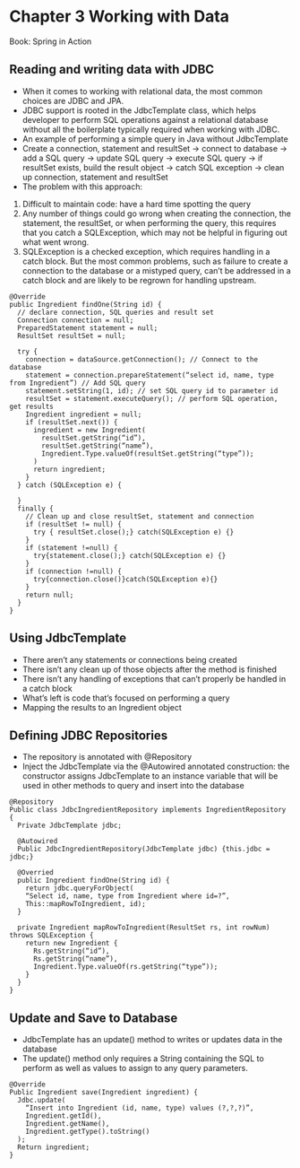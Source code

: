 # Chapter 3 Working with Data

Book: Spring in Action

## Reading and writing data with JDBC

- When it comes to working with relational data, the most common choices are JDBC and JPA.
- JDBC support is rooted in the JdbcTemplate class, which helps developer to perform SQL operations against a relational database without all the boilerplate typically required when working with JDBC.
- An example of performing a simple query in Java without JdbcTemplate
- Create a connection, statement and resultSet -> connect to database -> add a SQL query -> update SQL query -> execute SQL query -> if resultSet exists, build the result object -> catch SQL exception -> clean up connection, statement and resultSet
- The problem with this approach:

1. Difficult to maintain code: have a hard time spotting the query
2. Any number of things could go wrong when creating the connection, the statement, the resultSet, or when performing the query, this requires that you catch a SQLException, which may not be helpful in figuring out what went wrong.
3. SQLException is a checked exception, which requires handling in a catch block. But the most common problems, such as failure to create a connection to the database or a mistyped query, can’t be addressed in a catch block and are likely to be regrown for handling upstream.

```
@Override
public Ingredient findOne(String id) {
  // declare connection, SQL queries and result set
  Connection connection = null;
  PreparedStatement statement = null;
  ResultSet resultSet = null;

  try {
    connection = dataSource.getConnection(); // Connect to the database
    statement = connection.prepareStatement(“select id, name, type from Ingredient”) // Add SQL query
    statement.setString(1, id); // set SQL query id to parameter id
    resultSet = statement.executeQuery(); // perform SQL operation, get results
    Ingredient ingredient = null;
    if (resultSet.next()) {
      ingredient = new Ingredient(
        resultSet.getString(“id”),
        resultSet.getString(“name”),
        Ingredient.Type.valueOf(resultSet.getString(“type”));
      )
      return ingredient;
    }
  } catch (SQLException e) {

  }
  finally {
    // Clean up and close resultSet, statement and connection
    if (resultSet != null) {
      try { resultSet.close();} catch(SQLException e) {}
    }
    if (statement !=null) {
      try{statement.close();} catch(SQLException e) {}
    }
    if (connection !=null) {
      try{connection.close()}catch(SQLException e){}
    }
    return null;
  }
}
```

## Using JdbcTemplate

- There aren’t any statements or connections being created
- There isn’t any clean up of those objects after the method is finished
- There isn’t any handling of exceptions that can’t properly be handled in a catch block
- What’s left is code that’s focused on performing a query
- Mapping the results to an Ingredient object

## Defining JDBC Repositories

- The repository is annotated with @Repository
- Inject the JdbcTemplate via the @Autowired annotated construction: the constructor assigns JdbcTemplate to an instance variable that will be used in other methods to query and insert into the database

```
@Repository
Public class JdbcIngredientRepository implements IngredientRepository {
  Private JdbcTemplate jdbc;

  @Autowired
  Public JdbcIngredientRepository(JdbcTemplate jdbc) {this.jdbc = jdbc;}

  @Overried
  public Ingredient findOne(String id) {
    return jdbc.queryForObject(
    “Select id, name, type from Ingredient where id=?”,
    This::mapRowToIngredient, id);
  }

  private Ingredient mapRowToIngredient(ResultSet rs, int rowNum) throws SQLException {
    return new Ingredient {
      Rs.getString(“id”),
      Rs.getString(“name”),
      Ingredient.Type.valueOf(rs.getString(“type”));
    }
  }
}

```

## Update and Save to Database

- JdbcTemplate has an update() method to writes or updates data in the database
- The update() method only requires a String containing the SQL to perform as well as values to assign to any query parameters.

```
@Override
Public Ingredient save(Ingredient ingredient) {
  Jdbc.update(
    “Insert into Ingredient (id, name, type) values (?,?,?)”,
    Ingredient.getId(),
    Ingredient.getName(),
    Ingredient.getType().toString()
  );
  Return ingredient;
}
```
